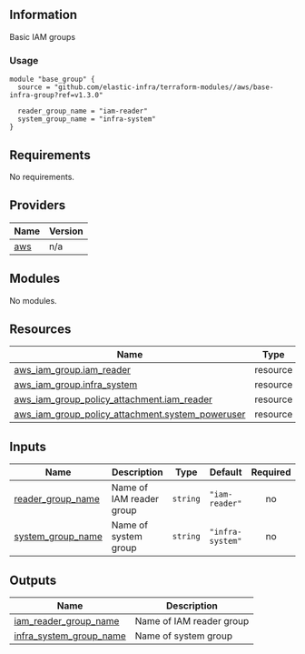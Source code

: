 <!-- BEGINNING OF PRE-COMMIT-TERRAFORM DOCS HOOK -->
## Information

Basic IAM groups

### Usage

```hcl
module "base_group" {
  source = "github.com/elastic-infra/terraform-modules//aws/base-infra-group?ref=v1.3.0"

  reader_group_name = "iam-reader"
  system_group_name = "infra-system"
}
```

## Requirements

No requirements.

## Providers

| Name | Version |
|------|---------|
| <a name="provider_aws"></a> [aws](#provider\_aws) | n/a |

## Modules

No modules.

## Resources

| Name | Type |
|------|------|
| [aws_iam_group.iam_reader](https://registry.terraform.io/providers/hashicorp/aws/latest/docs/resources/iam_group) | resource |
| [aws_iam_group.infra_system](https://registry.terraform.io/providers/hashicorp/aws/latest/docs/resources/iam_group) | resource |
| [aws_iam_group_policy_attachment.iam_reader](https://registry.terraform.io/providers/hashicorp/aws/latest/docs/resources/iam_group_policy_attachment) | resource |
| [aws_iam_group_policy_attachment.system_poweruser](https://registry.terraform.io/providers/hashicorp/aws/latest/docs/resources/iam_group_policy_attachment) | resource |

## Inputs

| Name | Description | Type | Default | Required |
|------|-------------|------|---------|:--------:|
| <a name="input_reader_group_name"></a> [reader\_group\_name](#input\_reader\_group\_name) | Name of IAM reader group | `string` | `"iam-reader"` | no |
| <a name="input_system_group_name"></a> [system\_group\_name](#input\_system\_group\_name) | Name of system group | `string` | `"infra-system"` | no |

## Outputs

| Name | Description |
|------|-------------|
| <a name="output_iam_reader_group_name"></a> [iam\_reader\_group\_name](#output\_iam\_reader\_group\_name) | Name of IAM reader group |
| <a name="output_infra_system_group_name"></a> [infra\_system\_group\_name](#output\_infra\_system\_group\_name) | Name of system group |

<!-- END OF PRE-COMMIT-TERRAFORM DOCS HOOK -->
